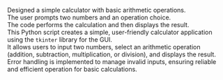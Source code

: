 Designed a simple calculator with basic arithmetic operations. <br>
The user prompts two numbers and an operation choice. <br>
The code performs the calculation and then displays the result.<br>
This Python script creates a simple, user-friendly calculator application using the `tkinter` library for the GUI. <br>
It allows users to input two numbers, select an arithmetic operation (addition, subtraction, multiplication, or division), and displays the result. <br>
Error handling is implemented to manage invalid inputs, ensuring reliable and efficient operation for basic calculations.<br>
